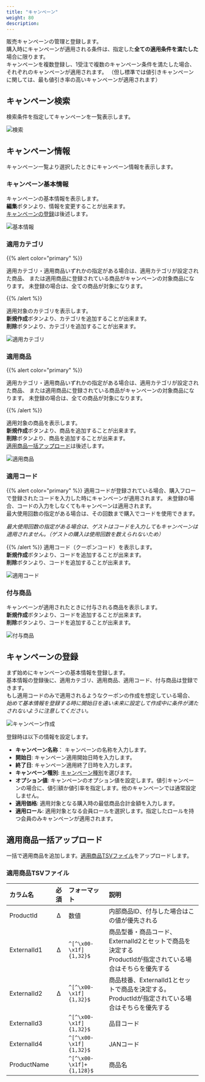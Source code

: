 ```yaml
---
title: "キャンペーン"
weight: 80
description: 
---
```


販売キャンペーンの管理と登録します。  
購入時にキャンペーンが適用される条件は、指定した**全ての適用条件を満たした**場合に限ります。  
キャンペーンを複数登録し、1受注で複数のキャンペーン条件を満たした場合、それぞれのキャンペーンが適用されます。
（但し標準では値引きキャンペーンに関しては、最も値引き率の高いキャンペーンが適用されます）


## キャンペーン検索
検索条件を指定してキャンペーンを一覧表示します。

![検索](search.png)

## キャンペーン情報
キャンペーン一覧より選択したときにキャンペーン情報を表示します。

### キャンペーン基本情報
キャンペーンの基本情報を表示します。  
**編集**ボタンより、情報を変更することが出来ます。  
[キャンペーンの登録](.#キャンペーンの登録)は後述します。

![基本情報](basic-info.png)

### 適用カテゴリ
<!-- textlint-disable ja-technical-writing/ja-no-mixed-period-->
{{% alert color="primary" %}}
<!-- textlint-enable ja-technical-writing/ja-no-mixed-period-->
適用カテゴリ・適用商品いずれかの指定がある場合は、適用カテゴリが設定された商品、
または適用商品に登録されている商品がキャンペーンの対象商品になります。
未登録の場合は、全ての商品が対象になります。
<!-- textlint-disable ja-technical-writing/ja-no-mixed-period -->
{{% /alert %}}
<!-- textlint-enable ja-technical-writing/ja-no-mixed-period -->
適用対象のカテゴリを表示します。  
**新規作成**ボタンより、カテゴリを追加することが出来ます。  
**削除**ボタンより、カテゴリを追加することが出来ます。

![適用カテゴリ](apply-category.png)

### 適用商品
<!-- textlint-disable ja-technical-writing/ja-no-mixed-period -->
{{% alert color="primary" %}}
<!-- textlint-enable ja-technical-writing/ja-no-mixed-period -->
適用カテゴリ・適用商品いずれかの指定がある場合は、適用カテゴリが設定された商品、
または適用商品に登録されている商品がキャンペーンの対象商品になります。
未登録の場合は、全ての商品が対象になります。
<!-- textlint-disable ja-technical-writing/ja-no-mixed-period -->
{{% /alert %}}
<!-- textlint-enable ja-technical-writing/ja-no-mixed-period -->
適用対象の商品を表示します。  
**新規作成**ボタンより、商品を追加することが出来ます。  
**削除**ボタンより、商品を追加することが出来ます。  
[適用商品一括アップロード](.#適用商品一括アップロード)は後述します。

![適用商品](apply-product.png)

### 適用コード
{{% alert color="primary" %}}
適用コードが登録されている場合、購入フローで登録されたコードを入力した時にキャンペーンが適用されます。
未登録の場合、コードの入力をしなくてもキャンペーンは適用されます。  
最大使用回数の指定がある場合は、その回数まで購入でコードを使用できます。  
<!-- textlint-disable ja-technical-writing/sentence-length -->
*最大使用回数の指定がある場合は、ゲストはコードを入力してもキャンペーンは適用されません。（ゲストの購入は使用回数を数えられないため）*
<!-- textlint-enable ja-technical-writing/sentence-length -->
{{% /alert %}}
適用コード（クーポンコード）を表示します。  
**新規作成**ボタンより、コードを追加することが出来ます。  
**削除**ボタンより、コードを追加することが出来ます。  

![適用コード](apply-code.png)

### 付与商品
キャンペーンが適用されたときに付与される商品を表示します。  
**新規作成**ボタンより、コードを追加することが出来ます。  
**削除**ボタンより、コードを追加することが出来ます。  

![付与商品](benefit.png)

## キャンペーンの登録
まず始めにキャンペーンの基本情報を登録します。  
基本情報の登録後に、適用カテゴリ、適用商品、適用コード、付与商品は登録できます。  
もし適用コードのみで適用されるようなクーポンの作成を想定している場合、
*始めて基本情報を登録する時に開始日を遠い未来に設定して作成中に条件が満たされないように注意してください。*

![キャンペーン作成](create.png)

登録時は以下の情報を設定します。
- **キャンペーン名称**： キャンペーンの名称を入力します。
- **開始日**: キャンペーン適用開始日時を入力します。
- **終了日**: キャンペーン適用終了日時を入力します。
- **キャンペーン種別**: [キャンペーン種別](../../../../development/campaign#標準キャンペーンモジュール)を選びます。
- **オプション値**: キャンペーンのオプション値を設定します。値引キャンペーンの場合に、値引額か値引率を指定します。他のキャンペーンでは通常設定しません。
- **適用価格**: 適用対象となる購入時の最低商品合計金額を入力します。
- **適用ロール**: 適用対象となる会員ロールを選択します。指定したロールを持つ会員のみキャンペーンが適用されます。

## 適用商品一括アップロード
一括で適用商品を追加します。[適用商品TSVファイル](.#適用商品tsvファイル)をアップロードします。

### 適用商品TSVファイル

|      カラム名      |  必須   |       フォーマット       |                                                     説明                                                     |
| :----------------- | :-----: | :----------------------- | :----------------------------------------------------------------------------------------------------------- |
| ProductId          | &Delta; | 数値                     | 内部商品ID、付与した場合はこの値が優先される                                                                 |
| ExternalId1        | &Delta; | `^[^\x00-\x1f]{1,32}$`   | 商品型番・商品コード、ExternalId2とセットで商品を決定する<br>ProductIdが指定されている場合はそちらを優先する |
| ExternalId2        | &Delta; | `^[^\x00-\x1f]{1,32}$`   | 商品枝番、ExternalId1とセットで商品を決定する。ProductIdが指定されている場合はそちらを優先する             |
| ExternalId3        |         | `^[^\x00-\x1f]{1,32}$`   | 品目コード                                                                                                   |
| ExternalId4        |         | `^[^\x00-\x1f]{1,32}$`   | JANコード                                                                                                    |
| ProductName        |         | `^[^\x00-\x1f]+{1,128}$` | 商品名                                                                                                       |


